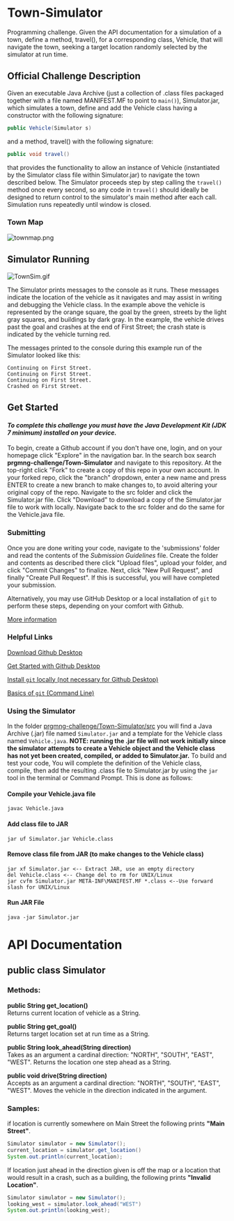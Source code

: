 # Town-Simulator
Programming challenge. Given the API documentation for a simulation of a town, define a method, travel(), for a corresponding class,
Vehicle, that will navigate the town, seeking a target location randomly selected by the simulator at run time.

## Official Challenge Description
Given an executable Java Archive (just a collection of .class files packaged together with a file named MANIFEST.MF to point to
```main()```), Simulator.jar, which
simulates a town, define and add the Vehicle class having a constructor with the following signature: 
```Java
public Vehicle(Simulator s)
```
and a method, travel() with the following signature:

```Java 
public void travel()
```

that provides the functionality to allow an instance of Vehicle (instantiated by the Simulator class file within Simulator.jar) to navigate the town 
described below. The Simulator proceeds step by step calling the ```travel()``` method once every second, so any code in ```travel()```
should ideally be designed to return control to the simulator's main method after each call. Simulation runs repeatedly until window is 
closed.

### Town Map

![townmap.png](townmap.png)

## Simulator Running

![TownSim.gif](TownSim.gif)

The Simulator prints messages to the console as it runs. These messages indicate the location of the vehicle as it navigates and 
may assist in writing and debugging the Vehicle class. In the example above the vehicle is represented by the orange square, the goal
by the green, streets by the light gray squares, and buildings by dark gray. In the example, the vehicle drives past the goal and 
crashes at the end of First Street; the crash state is indicated by the vehicle turning red.

The messages printed to the console during this example run of the Simulator looked like this:
```
Continuing on First Street.
Continuing on First Street.
Continuing on First Street.
Crashed on First Street.
```

## Get Started
#### _To complete this challenge you must have the Java Development Kit (JDK 7 minimum)  installed on your device._
To begin, create a Github account if you don't have one, login, and on your homepage click "Explore" in the navigation bar. In the
search box search 
**prgmng-challenge/Town-Simulator** and navigate to this repository. At the top-right click "Fork" to create a copy of this repo in 
your own account. In your forked repo, click the "branch" dropdown, enter a new name and press ENTER to create a new branch to make 
changes to, to avoid altering your original copy of the repo. Navigate to the src folder and click the Simulator.jar file. Click 
"Download" to download a copy of the Simulator.jar file to work with locally. Navigate back to the src folder and do the same for the 
Vehicle.java file. 

### Submitting

Once you are done writing your code, navigate to the 'submissions' folder and read the contents of the _Submission Guidelines_ file. 
Create the folder and contents as described there click "Upload files", upload your folder, and click "Commit Changes" to finalize. 
Next, click "New Pull Request", and finally "Create Pull Request". If this is successful, you will have completed your submission.

Alternatively, you may use GitHub Desktop or a local installation of ```git``` to perform these steps, depending on your comfort with
Github.

[More information](https://help.github.com/en/desktop/contributing-to-projects/creating-a-pull-request)

### Helpful Links
[Download Github Desktop](https://desktop.github.com/)

[Get Started with Github Desktop](https://help.github.com/en/desktop/getting-started-with-github-desktop)

[Install ```git``` locally (not necessary for Github Desktop)](https://git-scm.com/downloads)

[Basics of ```git``` (Command Line)](https://git-scm.com/book/en/v2/Git-Basics-Getting-a-Git-Repository)

### Using the Simulator
In the folder [prgmng-challenge/Town-Simulator/src](src/) you will find a Java Archive (.jar) file named ```Simulator.jar``` and a
template
for the Vehicle class named ```Vehicle.java```. **NOTE: running the .jar file will not work initially since the simulator attempts
to create a Vehicle object and the Vehicle class has not yet been created, compiled, or added to Simulator.jar.** To build and test your
code, You will complete the definition of the Vehicle class, compile, then add the resulting .class file to Simulator.jar by using the
```jar``` tool in the terminal or Command Prompt. This is done as follows:

#### Compile your Vehicle.java file
```javac Vehicle.java```

#### Add class file to JAR
```jar uf Simulator.jar Vehicle.class```

#### Remove class file from JAR (to make changes to the Vehicle class)
```
jar xf Simulator.jar <-- Extract JAR, use an empty directory
del Vehicle.class <-- Change del to rm for UNIX/Linux
jar cvfm Simulator.jar META-INF\MANIFEST.MF *.class <--Use forward slash for UNIX/Linux
```

#### Run JAR File
```
java -jar Simulator.jar
```

# API Documentation
## public class Simulator
### Methods:
**public String get_location()**<br/>
  Returns current location of vehicle as a String.<br/>
  
**public String get_goal()**<br/>
  Returns target location set at run time as a String.<br/>
  
**public String look_ahead(String direction)**<br/>
  Takes as an argument a cardinal direction: "NORTH", "SOUTH", "EAST", "WEST". Returns the location one step ahead as a String.<br/>
  
**public void drive(String direction)**<br/>
  Accepts as an argument a cardinal direction: "NORTH", "SOUTH", "EAST", "WEST". Moves the vehicle in the direction indicated in the 
  argument.<br/>
  
### Samples:

if location is currently somewhere on Main Street the following prints **"Main Street"**.
```Java
Simulator simulator = new Simulator();
current_location = simulator.get_location()
System.out.println(current_location); 
```
If location just ahead in the direction given is off the map or a location that would result in a crash, such as a building, 
the following prints **"Invalid Location"**.
```Java
Simulator simulator = new Simulator();
looking_west = simulator.look_ahead("WEST")
System.out.println(looking_west); 
```

